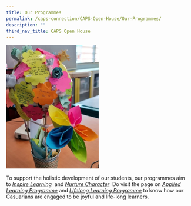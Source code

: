 ```yaml
---
title: Our Programmes
permalink: /caps-connection/CAPS-Open-House/Our-Programmes/
description: ""
third_nav_title: CAPS Open House
---
```

<img src="/images/Picture3.jpeg" 
     style="width:50%">
		 
To support the holistic development of our students, our programmes aim to [_Inspire Learning_](https://drive.google.com/file/d/1l4prqo8Jbf9ScguGobP3jOEar0pmyU7m/view?usp=sharing)  and _[Nurture Character](https://drive.google.com/file/d/1MTQDQJqn83E9Rb9K0kUs3kUeASvf3Ilg/view?usp=sharing)_ 
Do visit the page on [_Applied Learning Programme_](/caps-experience/applied-learning-programme-alp-nature-based-education) and _[Lifelong Learning Programme](/caps-experience/aesthetics/learning-for-life-programme-llp-hearts-at-caps)_ to know how our Casuarians are engaged to be joyful and life-long learners.